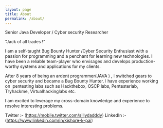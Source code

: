 ```yaml
---
layout: page
title: About
permalink: /about/
---
```

Senior Java Developer / Cyber security Researcher 

"Jack of all trades !" 

I am a self-taught Bug Bounty Hunter /Cyber Security Enthusiast  with a passion for programming and a penchant for learning new technologies. I have been a reliable team-player who envisages and develops production-worthy systems and applications for my clients. 

After 8 years of being an ardent programmer(JAVA ) , I switched gears to cyber security and became a Bug Bounty Hunter. I have experience working on  pentesting labs such as Hackthebox, OSCP labs, Pentesterlab, Tryhackme, Virtualhackinglabs etc. 

I am excited to leverage my cross-domain knowledge and experience to resolve interesting problems.

Twitter  :- (https://mobile.twitter.com/sillydadddy)
LinkedIn :- (https://www.linkedin.com/in/kishore-k-pai)

